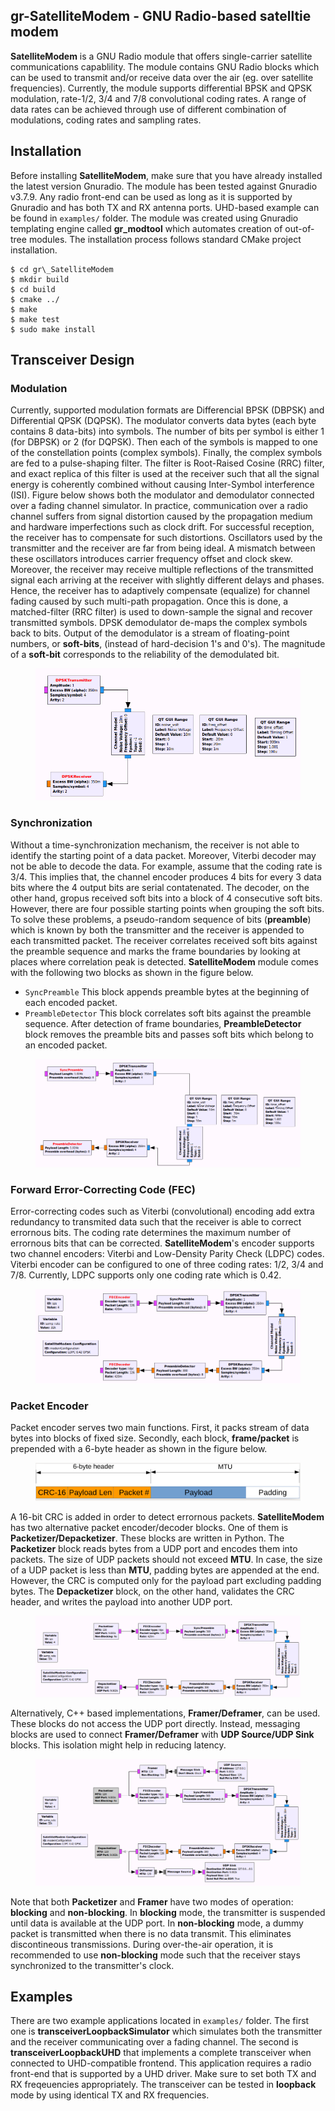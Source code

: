 
## gr-SatelliteModem - GNU Radio-based satelltie modem

**SatelliteModem** is a GNU Radio module that offers single-carrier satellite communications capablility. The module contains GNU Radio blocks which can be used to transmit and/or receive data over the air (eg. over satellite frequencies). Currently, the module supports differential BPSK and QPSK modulation, rate-1/2, 3/4 and 7/8 convolutional coding rates. A range of data rates can be achieved through use of different combination of modulations, coding rates and sampling rates.

## Installation
Before installing **SatelliteModem**, make sure that you have already installed the latest version Gnuradio. The module has been tested against Gnuradio v3.7.9. Any radio front-end can be used as long as it is supported by Gnuradio and has both TX and RX antenna ports. UHD-based example can be found in `examples/` folder. The module was created using Gnuradio templating engine called **gr_modtool** which automates creation of out-of-tree modules. The installation process follows standard CMake project installation.

	$ cd gr\_SatelliteModem
	$ mkdir build
	$ cd build 
	$ cmake ../ 
	$ make
	$ make test
	$ sudo make install

## Transceiver Design

### Modulation
Currently, supported modulation formats are Differencial BPSK (DBPSK) and Differential QPSK (DQPSK). The modulator converts data bytes (each byte contains 8 data-bits) into symbols. The number of bits per symbol is either 1 (for DBPSK) or 2 (for DQPSK). Then each of the symbols is mapped to one of the constellation points (complex symbols). Finally, the complex symbols are fed to a pulse-shaping filter. The filter is Root-Raised Cosine (RRC) filter, and exact replica of this filter is used at the receiver such that all the signal energy is coherently combined without causing Inter-Symbol interference (ISI). Figure below shows both the modulator and demodulator connected over a fading channel simulator. In practice, communication over a radio channel suffers from signal distortion caused by the propagation medium and hardware imperfections such as clock drift. For successful reception, the receiver has to compensate for such distortions. Oscillators used by the transmitter and the receiver are far from being ideal. A mismatch between these oscillators introduces carrier frequency offset and clock skew. Moreover, the receiver may receive multiple reflections of the transmitted signal each arriving at the receiver with slightly different delays and phases. Hence, the receiver has to adaptively compensate (equalize) for channel fading caused by such multi-path propagation. Once this is done, a matched-filter (RRC filter) is used to down-sample the signal and recover transmitted symbols. DPSK demodulator de-maps the complex symbols back to bits. Output of the demodulator is a stream of floating-point numbers, or **soft-bits**, (instead of hard-decision 1's and 0's). The magnitude of a **soft-bit** corresponds to the reliability of the demodulated bit. 

<figure>
	<img src="./docs/latex/Images/modulation.png" alt="">
</figure>


### Synchronization
Without a time-synchronization mechanism, the receiver is not able to identify the starting point of a data packet. Moreover, Viterbi decoder may not be able to decode the data. For example, assume that the coding rate is 3/4. This implies that, the channel encoder produces 4 bits for every 3 data bits where the 4 output bits are serial contatenated. The decoder, on the other hand, gropus received soft bits into a block of 4 consecutive soft bits. However, there are four possible starting points when grouping the soft bits. To solve these problems, a pseudo-random sequence of bits (**preamble**) which is known by both the transmitter and the receiver is appended to each transmitted packet. The receiver correlates received soft bits against the preamble sequence and marks the frame boundaries by looking at places where correlation peak is detected. **SatelliteModem** module comes with the following two blocks as shown in the figure below.

- `SyncPreamble` This block appends preamble bytes at the beginning of each encoded packet.
- `PreambleDetector` This block correlates soft bits against the preamble sequence. After detection of frame boundaries, **PreambleDetector** block removes the preamble bits and passes soft bits which belong to an encoded packet.


<figure>
	<img src="./docs/latex/Images/preamble.png" alt="">
</figure>


### Forward Error-Correcting Code (FEC)
Error-correcting codes such as Viterbi (convolutional) encoding add extra redundancy to transmited data such that the receiver is able to correct errornous bits. The coding rate determines the maximum number of errornous bits that can be corrected. **SatelliteModem**'s encoder supports two channel encoders: Viterbi and Low-Density Parity Check (LDPC) codes. Viterbi encoder can be configured to one of three coding rates: 1/2, 3/4 and 7/8. Currently, LDPC supports only one coding rate which is 0.42.

<figure>
	<img src="./docs/latex/Images/fec.png" alt="">
</figure>

### Packet Encoder
Packet encoder serves two main functions. First, it packs stream of data bytes into blocks of fixed size. Secondly, each block, **frame/packet** is prepended with a 6-byte header as shown in the figure below.

<figure>
	<img src="./docs/latex/Images/packet.png" alt="">
</figure>


A 16-bit CRC is added in order to detect errornous packets. **SatelliteModem** has two alternative packet encoder/decoder blocks. One of them is **Packetizer/Depacketizer**. These blocks are written in Python. The **Packetizer** block reads bytes from a UDP port and encodes them into packets. The size of UDP packets should not exceed **MTU**. In case, the size of a UDP packet is less than **MTU**, padding bytes are appended at the end. However, the CRC is computed only for the payload part excluding padding bytes. The **Depacketizer** block, on the other hand, validates the CRC header, and writes the payload into another UDP port. 

<figure>
	<img src="./docs/latex/Images/framing1.png" alt="">
</figure>


Alternatively, C++ based implementations, **Framer/Deframer**, can be used. These blocks do not access the UDP port directly. Instead, messaging blocks are used to connect **Framer/Deframer** with **UDP Source/UDP Sink** blocks. This isolation might help in reducing latency.

<figure>
	<img src="./docs/latex/Images/framing2.png" alt="">
</figure>

Note that both **Packetizer** and **Framer** have two modes of operation: **blocking** and **non-blocking**. In **blocking** mode, the transmitter is suspended until data is available at the UDP port. In **non-blocking** mode, a dummy packet is transmitted when there is no data transmit. This eliminates discontineous transmissions. During over-the-air operation, it is recommended to use **non-blocking** mode such that the receiver stays synchronized to the transmitter's clock.

## Examples

There are two example applications located in `examples/` folder. The first one is **transceiverLoopbackSimulator** which simulates both the transmitter and the receiver communicating over a fading channel. The second is **transceiverLoopbackUHD** that implements a complete transceiver when connected to UHD-compatible frontend. This application requires a radio front-end that is supported by a UHD driver. Make sure to set both TX and RX freqeuencies appropriately. The transceiver can be tested in **loopback** mode by using identical TX and RX frequencies.
